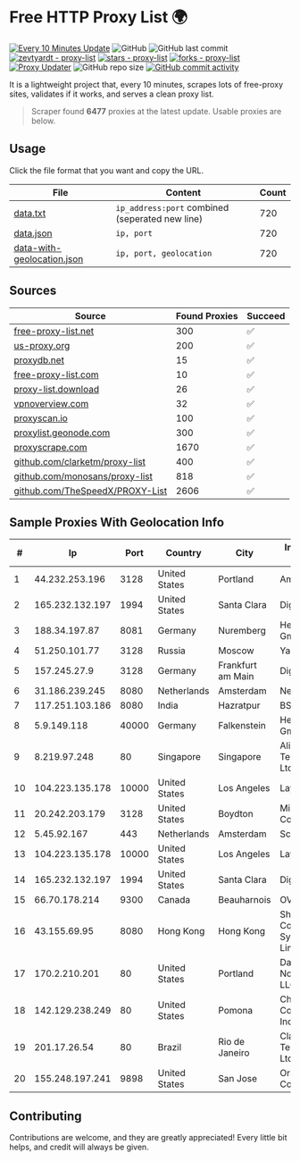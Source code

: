 
# Free HTTP Proxy List 🌍

[![Every 10 Minutes Update](https://github.com/mertguvencli/http-proxy-list/actions/workflows/main.yml/badge.svg?branch=main)](https://github.com/mertguvencli/http-proxy-list/actions/workflows/main.yml)
![GitHub](https://img.shields.io/github/license/mertguvencli/http-proxy-list)
![GitHub last commit](https://img.shields.io/github/last-commit/mertguvencli/http-proxy-list)
[![zevtyardt - proxy-list](https://img.shields.io/static/v1?label=zevtyardt&message=proxy-list&color=blue&logo=github)](https://github.com/zevtyardt/proxy-list "Go to GitHub repo")
[![stars - proxy-list](https://img.shields.io/github/stars/zevtyardt/proxy-list?style=social)](https://github.com/zevtyardt/proxy-list)
[![forks - proxy-list](https://img.shields.io/github/forks/zevtyardt/proxy-list?style=social)](https://github.com/zevtyardt/proxy-list)
[![Proxy Updater](https://github.com/zevtyardt/proxy-list/workflows/Proxy%20Updater/badge.svg)](https://github.com/zevtyardt/proxy-list/actions?query=workflow:"Proxy+Updater")
![GitHub repo size](https://img.shields.io/github/repo-size/zevtyardt/proxy-list)
[![GitHub commit activity](https://img.shields.io/github/commit-activity/m/zevtyardt/proxy-list?logo=commits)](https://github.com/zevtyardt/proxy-list/commits/main)

It is a lightweight project that, every 10 minutes, scrapes lots of free-proxy sites, validates if it works, and serves a clean proxy list.

> Scraper found **6477** proxies at the latest update. Usable proxies are below.

## Usage

Click the file format that you want and copy the URL.

|File|Content|Count|
|----|-------|-----|
|[data.txt](https://raw.githubusercontent.com/mertguvencli/http-proxy-list/main/proxy-list/data.txt)|`ip_address:port` combined (seperated new line)|720|
|[data.json](https://raw.githubusercontent.com/mertguvencli/http-proxy-list/main/proxy-list/data.json)|`ip, port`|720|
|[data-with-geolocation.json](https://raw.githubusercontent.com/mertguvencli/http-proxy-list/main/proxy-list/data-with-geolocation.json)|`ip, port, geolocation`|720|

## Sources

|Source|Found Proxies|Succeed|
|------|-------------|-------|
|[free-proxy-list.net](https://free-proxy-list.net)|300|✅|
|[us-proxy.org](https://www.us-proxy.org)|200|✅|
|[proxydb.net](http://proxydb.net)|15|✅|
|[free-proxy-list.com](https://free-proxy-list.com/?page=&port=&type%5B%5D=http&type%5B%5D=https&up_time=0&search=Search)|10|✅|
|[proxy-list.download](https://www.proxy-list.download/HTTP)|26|✅|
|[vpnoverview.com](https://vpnoverview.com/privacy/anonymous-browsing/free-proxy-servers)|32|✅|
|[proxyscan.io](https://www.proxyscan.io)|100|✅|
|[proxylist.geonode.com](https://proxylist.geonode.com/api/proxy-list?limit=300&page=1&sort_by=lastChecked&sort_type=desc&protocols=http,https)|300|✅|
|[proxyscrape.com](https://api.proxyscrape.com/v2/?request=displayproxies&protocol=http&timeout=10000&country=all&ssl=all&anonymity=all)|1670|✅|
|[github.com/clarketm/proxy-list](https://raw.githubusercontent.com/clarketm/proxy-list/master/proxy-list-raw.txt)|400|✅|
|[github.com/monosans/proxy-list](https://raw.githubusercontent.com/monosans/proxy-list/main/proxies/http.txt)|818|✅|
|[github.com/TheSpeedX/PROXY-List](https://raw.githubusercontent.com/TheSpeedX/PROXY-List/master/http.txt)|2606|✅|


## Sample Proxies With Geolocation Info

|#|Ip|Port|Country|City|Internet Service Provider|
|-|--|----|-------|----|-------------------------|
|1|44.232.253.196|3128|United States|Portland|Amazon.com, Inc.|
|2|165.232.132.197|1994|United States|Santa Clara|DigitalOcean, LLC|
|3|188.34.197.87|8081|Germany|Nuremberg|Hetzner Online GmbH|
|4|51.250.101.77|3128|Russia|Moscow|Yandex.Cloud LLC|
|5|157.245.27.9|3128|Germany|Frankfurt am Main|DigitalOcean, LLC|
|6|31.186.239.245|8080|Netherlands|Amsterdam|NetSkope Inc|
|7|117.251.103.186|8080|India|Hazratpur|BSNL Internet|
|8|5.9.149.118|40000|Germany|Falkenstein|Hetzner Online GmbH|
|9|8.219.97.248|80|Singapore|Singapore|Alibaba (US) Technology Co., Ltd.|
|10|104.223.135.178|10000|United States|Los Angeles|LayerHost|
|11|20.242.203.179|3128|United States|Boydton|Microsoft Corporation|
|12|5.45.92.167|443|Netherlands|Amsterdam|Scalaxy B.V.|
|13|104.223.135.178|10000|United States|Los Angeles|LayerHost|
|14|165.232.132.197|1994|United States|Santa Clara|DigitalOcean, LLC|
|15|66.70.178.214|9300|Canada|Beauharnois|OVH SAS|
|16|43.155.69.95|8080|Hong Kong|Hong Kong|Shenzhen Tencent Computer Systems Company Limited|
|17|170.2.210.201|80|United States|Portland|Daimler Trucks of North America LLC|
|18|142.129.238.249|80|United States|Pomona|Charter Communications Inc|
|19|201.17.26.54|80|Brazil|Rio de Janeiro|Claro NXT Telecomunicacoes Ltda|
|20|155.248.197.241|9898|United States|San Jose|Oracle Corporation|



## Contributing

Contributions are welcome, and they are greatly appreciated! Every
little bit helps, and credit will always be given.

